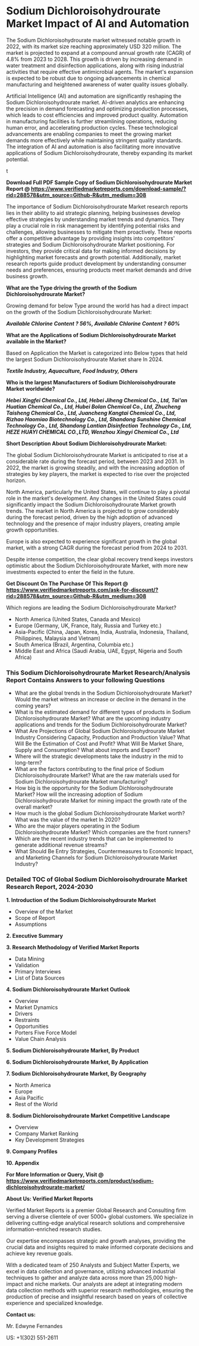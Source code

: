 <meta name="title" content="Global Sodium Dichloroisohydrourate Market Impact of AI and Automation"><meta name="description" content="The Sodium Dichloroisohydrourate market witnessed notable growth in 2022, with its market size reaching approximately USD 320 million. The market is projected to expan"><meta name="title" content="Sodium Dichloroisohydrourate Market Size, Share, Scope, Trends, Growth, Opportunities, Analysis, Forecast"><h1>Sodium Dichloroisohydrourate Market Impact of AI and Automation</h1><p>The Sodium Dichloroisohydrourate market witnessed notable growth in 2022, with its market size reaching approximately USD 320 million. The market is projected to expand at a compound annual growth rate (CAGR) of 4.8% from 2023 to 2028. This growth is driven by increasing demand in water treatment and disinfection applications, along with rising industrial activities that require effective antimicrobial agents. The market's expansion is expected to be robust due to ongoing advancements in chemical manufacturing and heightened awareness of water quality issues globally.</p><p>Artificial Intelligence (AI) and automation are significantly reshaping the Sodium Dichloroisohydrourate market. AI-driven analytics are enhancing the precision in demand forecasting and optimizing production processes, which leads to cost efficiencies and improved product quality. Automation in manufacturing facilities is further streamlining operations, reducing human error, and accelerating production cycles. These technological advancements are enabling companies to meet the growing market demands more effectively while maintaining stringent quality standards. The integration of AI and automation is also facilitating more innovative applications of Sodium Dichloroisohydrourate, thereby expanding its market potential.</p>t</p><p id="" class=""><strong>Download Full PDF Sample Copy of Sodium Dichloroisohydrourate Market Report @ <a href="https://www.verifiedmarketreports.com/download-sample/?rid=288578&utm_source=Github-R&utm_medium=308" target="_blank">https://www.verifiedmarketreports.com/download-sample/?rid=288578&utm_source=Github-R&utm_medium=308</a></strong></p><p>The importance of&nbsp;Sodium Dichloroisohydrourate Market research reports lies in their ability to aid strategic planning, helping businesses develop effective strategies by understanding market trends and dynamics. They play a crucial role in risk management by identifying potential risks and challenges, allowing businesses to mitigate them proactively. These reports offer a competitive advantage by providing insights into competitors' strategies and Sodium Dichloroisohydrourate Market positioning. For investors, they provide critical data for making informed decisions by highlighting market forecasts and growth potential. Additionally, market research reports guide product development by understanding consumer needs and preferences, ensuring products meet market demands and drive business growth.</p><p><strong>What are the&nbsp;Type driving the growth of the Sodium Dichloroisohydrourate Market?</strong></p><p id="" class="">Growing demand for below Type around the world has had a direct impact on the growth of the Sodium Dichloroisohydrourate Market:</p><em><strong>Available Chlorine Content ? 56%, Available Chlorine Content ? 60%</strong></em></p><strong>What are the&nbsp;Applications&nbsp;of Sodium Dichloroisohydrourate Market available in the Market?</strong></p><p id="" class="">Based on Application the Market is categorized into Below types that held the largest Sodium Dichloroisohydrourate Market share In 2024.</p><em><strong>Textile Industry, Aquaculture, Food Industry, Others</strong></em></p><strong>Who is the largest Manufacturers of Sodium Dichloroisohydrourate Market worldwide?</strong></p><p><em><strong>Hebei Xingfei Chemical Co., Ltd, Hebei Jiheng Chemical Co., Ltd, Tai'an Huatian Chemical Co., Ltd, Hubei Bolan Chemical Co., Ltd, Zhucheng Taisheng Chemical Co., Ltd, Juancheng Kangtai Chemical Co., Ltd, Rizhao Haomiao Biotechnology Co., Ltd, Shandong Sunshine Chemical Technology Co., Ltd, Shandong Lantian Disinfection Technology Co., Ltd, HEZE HUAYI CHEMICAL CO.,LTD, Wenzhou Xingyi Chemical Co., Ltd</strong></em></p><p id="" class=""><strong>Short Description About Sodium Dichloroisohydrourate Market:</strong></p><p>The global Sodium Dichloroisohydrourate Market is anticipated to rise at a considerable rate during the forecast period, between 2023 and 2031. In 2022, the market is growing steadily, and with the increasing adoption of strategies by key players, the market is expected to rise over the projected horizon.</p><p>North America, particularly the United States, will continue to play a pivotal role in the market's development. Any changes in the United States could significantly impact the Sodium Dichloroisohydrourate Market growth trends. The market in North America is projected to grow considerably during the forecast period, driven by the high adoption of advanced technology and the presence of major industry players, creating ample growth opportunities.</p><p>Europe is also expected to experience significant growth in the global market, with a strong CAGR during the forecast period from 2024 to 2031.</p><p>Despite intense competition, the clear global recovery trend keeps investors optimistic about the Sodium Dichloroisohydrourate Market, with more new investments expected to enter the field in the future.</p><p id="" class=""><strong>Get Discount On The Purchase Of This Report @ <a href="https://www.verifiedmarketreports.com/ask-for-discount/?rid=288578&utm_source=Github-R&utm_medium=308" target="_blank">https://www.verifiedmarketreports.com/ask-for-discount/?rid=288578&utm_source=Github-R&utm_medium=308</a></strong></p>Which regions are leading the Sodium Dichloroisohydrourate Market?</p><ul><li>North America (United States, Canada and Mexico)</li><li>Europe (Germany, UK, France, Italy, Russia and Turkey etc.)</li><li>Asia-Pacific (China, Japan, Korea, India, Australia, Indonesia, Thailand, Philippines, Malaysia and Vietnam)</li><li>South America (Brazil, Argentina, Columbia etc.)</li><li>Middle East and Africa (Saudi Arabia, UAE, Egypt, Nigeria and South Africa)</li></ul><h3 id="" class="">This Sodium Dichloroisohydrourate Market Research/Analysis Report Contains Answers to your following Questions</h3><ul><li>What are the global trends in the Sodium Dichloroisohydrourate Market? Would the market witness an increase or decline in the demand in the coming years?</li><li>What is the estimated demand for different types of products in Sodium Dichloroisohydrourate Market? What are the upcoming industry applications and trends for the Sodium Dichloroisohydrourate Market?</li><li>What Are Projections of Global Sodium Dichloroisohydrourate Market Industry Considering Capacity, Production and Production Value? What Will Be the Estimation of Cost and Profit? What Will Be Market Share, Supply and Consumption? What about imports and Export?</li><li>Where will the strategic developments take the industry in the mid to long-term?</li><li>What are the factors contributing to the final price of Sodium Dichloroisohydrourate Market? What are the raw materials used for Sodium Dichloroisohydrourate Market manufacturing?</li><li>How big is the opportunity for the Sodium Dichloroisohydrourate Market? How will the increasing adoption of Sodium Dichloroisohydrourate Market for mining impact the growth rate of the overall market?</li><li>How much is the global Sodium Dichloroisohydrourate Market worth? What was the value of the market In 2020?</li><li>Who are the major players operating in the Sodium Dichloroisohydrourate Market? Which companies are the front runners?</li><li>Which are the recent industry trends that can be implemented to generate additional revenue streams?</li><li>What Should Be Entry Strategies, Countermeasures to Economic Impact, and Marketing Channels for Sodium Dichloroisohydrourate Market Industry?</li></ul><h3 id="" class="">Detailed TOC of Global Sodium Dichloroisohydrourate Market Research Report, 2024-2030</h3><p id="" class=""><strong>1. Introduction of the Sodium Dichloroisohydrourate Market</strong></p><ul><li>Overview of the Market</li><li>Scope of Report</li><li>Assumptions</li></ul><p id="" class=""><strong>2. Executive Summary</strong></p><p id="" class=""><strong>3. Research Methodology of Verified Market Reports</strong></p><ul><li>Data Mining</li><li>Validation</li><li>Primary Interviews</li><li>List of Data Sources</li></ul><p id="" class=""><strong>4. Sodium Dichloroisohydrourate Market Outlook</strong></p><ul><li>Overview</li><li>Market Dynamics</li><li>Drivers</li><li>Restraints</li><li>Opportunities</li><li>Porters Five Force Model</li><li>Value Chain Analysis</li></ul><p id="" class=""><strong>5. Sodium Dichloroisohydrourate Market, By Product</strong></p><p id="" class=""><strong>6. Sodium Dichloroisohydrourate Market, By Application</strong></p><p id="" class=""><strong>7. Sodium Dichloroisohydrourate Market, By Geography</strong></p><ul><li>North America</li><li>Europe</li><li>Asia Pacific</li><li>Rest of the World</li></ul><p id="" class=""><strong>8. Sodium Dichloroisohydrourate Market Competitive Landscape</strong></p><ul><li>Overview</li><li>Company Market Ranking</li><li>Key Development Strategies</li></ul><p id="" class=""><strong>9. Company Profiles</strong></p><p id="" class=""><strong>10. Appendix</strong></p><p id="" class=""><strong>For More Information or Query, Visit @ <a href="https://www.verifiedmarketreports.com/product/sodium-dichloroisohydrourate-market/" target="_blank">https://www.verifiedmarketreports.com/product/sodium-dichloroisohydrourate-market/</a></strong></p><p id="" class=""><strong>About Us: Verified Market Reports</strong></p><p id="" class="">Verified Market Reports is a premier Global Research and Consulting firm serving a diverse clientele of over 5000+ global customers. We specialize in delivering cutting-edge analytical research solutions and comprehensive information-enriched research studies.</p><p id="" class="">Our expertise encompasses strategic and growth analyses, providing the crucial data and insights required to make informed corporate decisions and achieve key revenue goals.</p><p id="" class="">With a dedicated team of 250 Analysts and Subject Matter Experts, we excel in data collection and governance, utilizing advanced industrial techniques to gather and analyze data across more than 25,000 high-impact and niche markets. Our analysts are adept at integrating modern data collection methods with superior research methodologies, ensuring the production of precise and insightful research based on years of collective experience and specialized knowledge.</p><p id="" class=""><strong>Contact us:</strong></p><p id="" class="">Mr. Edwyne Fernandes</p><p id="" class="">US: +1(302) 551-2611</p>